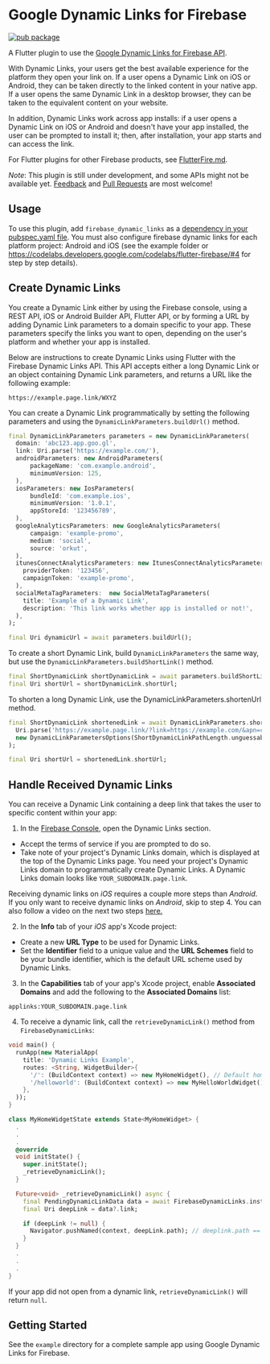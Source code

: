 # Google Dynamic Links for Firebase

[![pub package](https://img.shields.io/pub/v/firebase_dynamic_links.svg)](https://pub.dartlang.org/packages/firebase_dynamic_links)

A Flutter plugin to use the [Google Dynamic Links for Firebase API](https://firebase.google.com/docs/dynamic-links/).

With Dynamic Links, your users get the best available experience for the platform they open your link on. If a user opens a Dynamic Link on iOS or Android, they can be taken directly to the linked content in your native app. If a user opens the same Dynamic Link in a desktop browser, they can be taken to the equivalent content on your website.

In addition, Dynamic Links work across app installs: if a user opens a Dynamic Link on iOS or Android and doesn't have your app installed, the user can be prompted to install it; then, after installation, your app starts and can access the link.

For Flutter plugins for other Firebase products, see [FlutterFire.md](https://github.com/flutter/plugins/blob/master/FlutterFire.md).

*Note*: This plugin is still under development, and some APIs might not be available yet. [Feedback](https://github.com/flutter/flutter/issues) and [Pull Requests](https://github.com/flutter/plugins/pulls) are most welcome!

## Usage

To use this plugin, add `firebase_dynamic_links` as a [dependency in your pubspec.yaml file](https://flutter.io/platform-plugins/). You must also configure firebase dynamic links for each platform project: Android and iOS (see the example folder or https://codelabs.developers.google.com/codelabs/flutter-firebase/#4 for step by step details).

## Create Dynamic Links

You create a Dynamic Link either by using the Firebase console, using a REST API, iOS or Android Builder API, Flutter API, or by forming a URL by adding Dynamic Link parameters to a domain specific to your app. These parameters specify the links you want to open, depending on the user's platform and whether your app is installed.

Below are instructions to create Dynamic Links using Flutter with the Firebase Dynamic Links API. This API accepts either a long Dynamic Link or an object containing Dynamic Link parameters, and returns a URL like the following example:

```
https://example.page.link/WXYZ
```

You can create a Dynamic Link programmatically by setting the following parameters and using the `DynamicLinkParameters.buildUrl()` method.

```dart
final DynamicLinkParameters parameters = new DynamicLinkParameters(
  domain: 'abc123.app.goo.gl',
  link: Uri.parse('https://example.com/'),
  androidParameters: new AndroidParameters(
      packageName: 'com.example.android',
      minimumVersion: 125,
  ),
  iosParameters: new IosParameters(
      bundleId: 'com.example.ios',
      minimumVersion: '1.0.1',
      appStoreId: '123456789',
  ),
  googleAnalyticsParameters: new GoogleAnalyticsParameters(
      campaign: 'example-promo',
      medium: 'social',
      source: 'orkut',
  ),
  itunesConnectAnalyticsParameters: new ItunesConnectAnalyticsParameters(
    providerToken: '123456',
    campaignToken: 'example-promo',
  ),
  socialMetaTagParameters:  new SocialMetaTagParameters(
    title: 'Example of a Dynamic Link',
    description: 'This link works whether app is installed or not!',
  ),
);

final Uri dynamicUrl = await parameters.buildUrl();
```

To create a short Dynamic Link, build `DynamicLinkParameters` the same way, but use the `DynamicLinkParameters.buildShortLink()` method.

```dart
final ShortDynamicLink shortDynamicLink = await parameters.buildShortLink();
final Uri shortUrl = shortDynamicLink.shortUrl;
```

To shorten a long Dynamic Link, use the DynamicLinkParameters.shortenUrl method.

```dart
final ShortDynamicLink shortenedLink = await DynamicLinkParameters.shortenUrl(
  Uri.parse('https://example.page.link/?link=https://example.com/&apn=com.example.android&ibn=com.example.ios'),
  new DynamicLinkParametersOptions(ShortDynamicLinkPathLength.unguessable),
);

final Uri shortUrl = shortenedLink.shortUrl;
```

## Handle Received Dynamic Links

You can receive a Dynamic Link containing a deep link that takes the user to specific content within your app:

1. In the [Firebase Console](https://console.firebase.google.com), open the Dynamic Links section.
  - Accept the terms of service if you are prompted to do so.
  - Take note of your project's Dynamic Links domain, which is displayed at the top of the Dynamic Links page. You need your project's Dynamic Links domain to programmatically create Dynamic Links. A Dynamic Links domain looks like `YOUR_SUBDOMAIN.page.link`.

Receiving dynamic links on *iOS* requires a couple more steps than *Android*. If you only want to receive dynamic links on *Android*, skip to step 4. You can also follow a video on the next two steps [here.](https://youtu.be/sFPo296OQqk?t=2m40s)

2. In the **Info** tab of your *iOS* app's Xcode project:
  - Create a new **URL Type** to be used for Dynamic Links.
  - Set the **Identifier** field to a unique value and the **URL Schemes** field to be your bundle identifier, which is the default URL scheme used by Dynamic Links.

3. In the **Capabilities** tab of your app's Xcode project, enable **Associated Domains** and add the following to the **Associated Domains** list:

```
applinks:YOUR_SUBDOMAIN.page.link
```

4. To receive a dynamic link, call the `retrieveDynamicLink()` method from `FirebaseDynamicLinks`:

```dart
void main() {
  runApp(new MaterialApp(
    title: 'Dynamic Links Example',
    routes: <String, WidgetBuilder>{
      '/': (BuildContext context) => new MyHomeWidget(), // Default home route
      '/helloworld': (BuildContext context) => new MyHelloWorldWidget(),
    },
  ));
}

class MyHomeWidgetState extends State<MyHomeWidget> {
  .
  .
  .
  @override
  void initState() {
    super.initState();
    _retrieveDynamicLink();
  }

  Future<void> _retrieveDynamicLink() async {
    final PendingDynamicLinkData data = await FirebaseDynamicLinks.instance.retrieveDynamicLink();
    final Uri deepLink = data?.link;

    if (deepLink != null) {
      Navigator.pushNamed(context, deepLink.path); // deeplink.path == '/helloworld'
    }
  }
  .
  .
  .
}
```

If your app did not open from a dynamic link, `retrieveDynamicLink()` will return `null`.

## Getting Started

See the `example` directory for a complete sample app using Google Dynamic Links for Firebase.